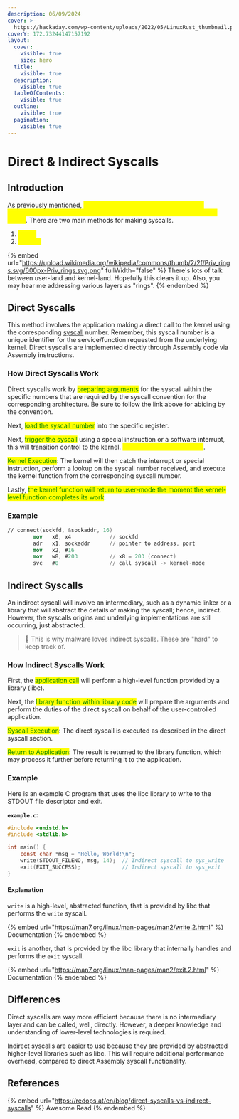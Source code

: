 ```yaml
---
description: 06/09/2024
cover: >-
  https://hackaday.com/wp-content/uploads/2022/05/LinuxRust_thumbnail.png?w=600&h=600
coverY: 172.73244147157192
layout:
  cover:
    visible: true
    size: hero
  title:
    visible: true
  description:
    visible: true
  tableOfContents:
    visible: true
  outline:
    visible: true
  pagination:
    visible: true
---
```


# Direct & Indirect Syscalls

## Introduction

As previously mentioned, <mark style="color:yellow;">syscalls are mechanisms that allow user-accessed and controlled applications to request services from the OS's kernel</mark>. There are two main methods for making syscalls.&#x20;

1. <mark style="color:yellow;">**Direct**</mark>&#x20;
2. <mark style="color:yellow;">**Indirect**</mark>

{% embed url="https://upload.wikimedia.org/wikipedia/commons/thumb/2/2f/Priv_rings.svg/600px-Priv_rings.svg.png" fullWidth="false" %}
There's lots of talk between user-land and kernel-land. Hopefully this clears it up. Also, you may hear me addressing various layers as "rings".
{% endembed %}

## Direct Syscalls

This method involves the application making a direct call to the kernel using the corresponding [syscall](https://chromium.googlesource.com/chromiumos/docs/+/master/constants/syscalls.md#arm64-64\_bit) number. Remember, this syscall number is a unique identifier for the service/function requested from the underlying kernel. Direct syscalls are implemented directly through Assembly code via Assembly instructions.

### How Direct Syscalls Work

Direct syscalls work by <mark style="color:green;">preparing arguments</mark> for the syscall within the specific numbers that are required by the syscall convention for the corresponding architecture. Be sure to follow the link above for abiding by the convention.&#x20;

Next, <mark style="color:green;">load the syscall number</mark> into the specific register.

Next, <mark style="color:green;">trigger the syscall</mark> using a special instruction or a software interrupt, this will transition control to the kernel. <mark style="color:yellow;">User-mode -> Kernel-mode</mark>.

<mark style="color:green;">Kernel Execution</mark>: The kernel will then catch the interrupt or special instruction, perform a lookup on the syscall number received, and execute the kernel function from the corresponding syscall number.&#x20;

Lastly, <mark style="color:green;">the kernel function will return to user-mode the moment the kernel-level function completes its work</mark>.

### Example

```nasm
// connect(sockfd, &sockaddr, 16)
        mov   x0, x4            // sockfd
        adr   x1, sockaddr      // pointer to address, port
        mov   x2, #16
        mov   w8, #203          // x8 = 203 (connect)
        svc   #0                // call syscall -> kernel-mode
```

## Indirect Syscalls

An indirect syscall will involve an intermediary, such as a dynamic linker or a library that will abstract the details of making the syscall; hence, indirect. However, the syscalls origins and underlying implementations are still occurring, just abstracted.&#x20;

> 🚨 This is why malware loves indirect syscalls. These are "hard" to keep track of.

### How Indirect Syscalls Work

First, the <mark style="color:green;">application call</mark> will perform a high-level function provided by a library (libc).

Next, the <mark style="color:green;">library function within library code</mark> will prepare the arguments and perform the duties of the direct syscall on behalf of the user-controlled application.

<mark style="color:green;">Syscall Execution</mark>: The direct syscall is executed as described in the direct syscall section.

<mark style="color:green;">Return to Application</mark>: The result is returned to the library function, which may process it further before returning it to the application.

### Example

Here is an example C program that uses the libc library to write to the STDOUT file descriptor and exit.

**`example.c`:**

```c
#include <unistd.h>
#include <stdlib.h>

int main() {
    const char *msg = "Hello, World!\n";
    write(STDOUT_FILENO, msg, 14);  // Indirect syscall to sys_write
    exit(EXIT_SUCCESS);             // Indirect syscall to sys_exit
}
```

#### Explanation

`write` is a high-level, abstracted function, that is provided by libc that performs the `write` syscall.

{% embed url="https://man7.org/linux/man-pages/man2/write.2.html" %}
Documentation
{% endembed %}

`exit` is another, that is provided by the libc library that internally handles and performs the `exit` syscall.

{% embed url="https://man7.org/linux/man-pages/man2/exit.2.html" %}
Documentation
{% endembed %}

## Differences

Direct syscalls are way more efficient because there is no intermediary layer and can be called, well, directly. However, a deeper knowledge and understanding of lower-level technologies is required.&#x20;

Indirect syscalls are easier to use because they are provided by abstracted higher-level libraries such as libc. This will require additional performance overhead, compared to direct Assembly syscall functionality.&#x20;

## References

{% embed url="https://redops.at/en/blog/direct-syscalls-vs-indirect-syscalls" %}
Awesome Read
{% endembed %}
